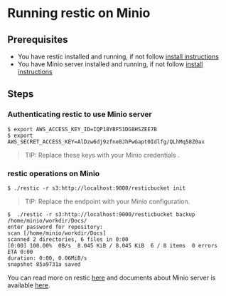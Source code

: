 # Running restic on Minio

## Prerequisites
* You have restic installed and running, if not follow [install instructions](https://restic.readthedocs.io/en/latest/)
* You have Minio server installed and running, if not follow [install instructions](https://github.com/minio/minio/blob/master/README.md)

## Steps

### Authenticating restic to use Minio server
```
$ export AWS_ACCESS_KEY_ID=IQP18YBF51DG8HSZEE7B
$ export AWS_SECRET_ACCESS_KEY=AlDzw6dj9zfne8JhPwGapt0Idlfg/QLhMq58Z0ax
```
>TIP: Replace these keys with your Minio credentials .

### restic operations on Minio
```
$ ./restic -r s3:http://localhost:9000/resticbucket init
```
>TIP: Replace the endpoint with your Minio configuration.

```
$  ./restic -r s3:http://localhost:9000/resticbucket backup /home/minio/workdir/Docs/
enter password for repository:
scan [/home/minio/workdir/Docs]
scanned 2 directories, 6 files in 0:00
[0:00] 100.00%  0B/s  8.045 KiB / 8.045 KiB  6 / 8 items  0 errors  ETA 0:00
duration: 0:00, 0.06MiB/s
snapshot 85a9731a saved

```

You can read more on restic [here](https://restic.github.io) and documents about Minio server is available [here](https://github.com/minio/minio).
